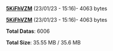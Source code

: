 [**5KiFhVZM**](/data/5KiFhVZM.txt) (23/01/23 - 15:16)- 4063 bytes

[**5KiFhVZM**](/data/5KiFhVZM.txt) (23/01/23 - 15:16)- 4063 bytes

**Total Datas**: 6006

**Total Size**: 35.55 MB / 35.6 MB